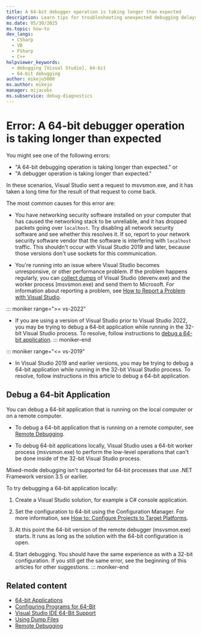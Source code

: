 ```yaml
---
title: A 64-bit debugger operation is taking longer than expected
description: Learn tips for troubleshooting unexpected debugging delays.
ms.date: 05/30/2025
ms.topic: how-to
dev_langs:
  - CSharp
  - VB
  - FSharp
  - C++
helpviewer_keywords:
  - debugging [Visual Studio], 64-bit
  - 64-bit debugging
author: mikejo5000
ms.author: mikejo
manager: mijacobs
ms.subservice: debug-diagnostics
---
```


# Error: A 64-bit debugger operation is taking longer than expected

You might see one of the following errors:

- "A 64-bit debugging operation is taking longer than expected." or
- "A debugger operation is taking longer than expected." 

In these scenarios, Visual Studio sent a request to msvsmon.exe, and it has taken a long time for the result of that request to come back.

The most common causes for this error are:

- You have networking security software installed on your computer that has caused the networking stack to be unreliable, and it has dropped packets going over `localhost`. Try disabling all network security software and see whether this resolves it. If so, report to your network security software vendor that the software is interfering with `localhost` traffic. This shouldn't occur with Visual Studio 2019 and later, because those versions don't use sockets for this communication.

- You're running into an issue where Visual Studio becomes unresponsive, or other performance problem. If the problem happens regularly, you can [collect dumps](../debugger/using-dump-files.md) of Visual Studio (devenv.exe) and the worker process (msvsmon.exe) and send them to Microsoft. For information about reporting a problem, see [How to Report a Problem with Visual Studio](../ide/how-to-report-a-problem-with-visual-studio.md).

::: moniker range=">= vs-2022"
- If you are using a version of Visual Studio prior to Visual Studio 2022, you may be trying to debug a 64-bit application while running in the 32-bit Visual Studio process. To resolve, follow instructions to [debug a 64-bit application](/previous-versions/visualstudio/visual-studio-2017/debugger/debug-64-bit-applications?view=vs-2017).
::: moniker-end

::: moniker range="<= vs-2019"
- In Visual Studio 2019 and earlier versions, you may be trying to debug a 64-bit application while running in the 32-bit Visual Studio process. To resolve, follow instructions in this article to debug a 64-bit application.

## Debug a 64-bit Application

You can debug a 64-bit application that is running on the local computer or on a remote computer.

- To debug a 64-bit application that is running on a remote computer, see [Remote Debugging](../debugger/remote-debugging.md).

- To debug 64-bit applications locally, Visual Studio uses a 64-bit worker process (msvsmon.exe) to perform the low-level operations that can't be done inside of the 32-bit Visual Studio process.

Mixed-mode debugging isn't supported for 64-bit processes that use .NET Framework version 3.5 or earlier.

To try debugging a 64-bit application locally:

1. Create a Visual Studio solution, for example a C# console application.

2. Set the configuration to 64-bit using the Configuration Manager. For more information, see [How to: Configure Projects to Target Platforms](../ide/how-to-configure-projects-to-target-platforms.md).

3. At this point the 64-bit version of the remote debugger (msvsmon.exe) starts. It runs as long as the solution with the 64-bit configuration is open.

4. Start debugging. You should have the same experience as with a 32-bit configuration. If you still get the same error, see the beginning of this articles for other suggestions.
::: moniker-end

## Related content

- [64-bit Applications](/dotnet/framework/64-bit-apps)
- [Configuring Programs for 64-Bit](/cpp/build/configuring-programs-for-64-bit-visual-cpp)
- [Visual Studio IDE 64-Bit Support](../ide/visual-studio-ide-64-bit-support.md)
- [Using Dump Files](../debugger/using-dump-files.md)
- [Remote Debugging](../debugger/remote-debugging.md)
